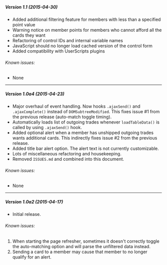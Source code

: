 ##### Version 1.1 (2015-04-30)

- Added additional filtering feature for members with less than a specified point value
- Warning notice on member points for members who cannot afford all the cards they want
- Refactoring of control IDs and internal variable names
- JavaScript should no longer load cached version of the control form
- Added compatibility with UserScripts plugins

###### Known issues:

- None


----------

##### Version 1.0a4 (2015-04-23)

- Major overhaul of event handling.  Now hooks `.ajaxSend()` and `.ajaxComplete()` instead of `DOMSubtreeModified`.  This fixes issue #1 from the previous release (auto-match toggle timing).
- Automatically loads list of outgoing trades whenever `loadTableData()` is called by using `.ajaxSend()` hook.
- Added optional alert when a member has unshipped outgoing trades wants additional cards.  This indirectly fixes issue #2 from the previous release.
- Added title bar alert option.  The alert text is not currently customizable.
- Lots of miscellaneous refactoring and housekeeping.
- Removed `ISSUES.md` and combined into this document.

###### Known issues:

- None


----------


##### Version 1.0a2 (2015-04-17)

- Initial release.

###### Known issues:

1. When starting the page refresher, sometimes it doesn't correctly toggle the auto-matching option and will parse the unfiltered data instead.
2. Sending a card to a member may cause that member to no longer qualify for an alert.  